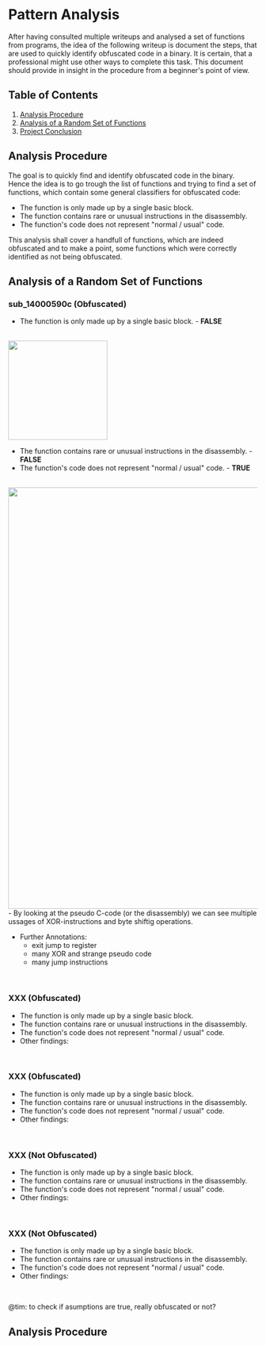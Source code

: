 # Pattern Analysis
After having consulted multiple writeups and analysed a set of functions from programs, the idea of the following writeup is document the steps, that are used to quickly identify obfuscated code in a binary. It is certain, that a professional might use other ways to complete this task. This document should provide in insight in the procedure from a beginner's point of view.

## Table of Contents
1. [Analysis Procedure](#analysisprocedure)
2. [Analysis of a Random Set of Functions](#randomanalysis)
3. [Project Conclusion](#typeofobfuscation)

## Analysis Procedure <a name="analysisprocedure"></a>
The goal is to quickly find and identify obfuscated code in the binary. Hence the idea is to go trough the list of functions and trying to find a set of functions, which contain some general classifiers for obfuscated code: 
- The function is only made up by a single basic block.
- The function contains rare or unusual instructions in the disassembly.
- The function's code does not represent "normal / usual" code.

This analysis shall cover a handfull of functions, which are indeed obfuscated and to make a point, some functions which were correctly identified as not being obfuscated.

## Analysis of a Random Set of Functions <a name="randomanalysis"></a>
### sub_14000590c (Obfuscated)
- The function is only made up by a single basic block. - **FALSE**

<br>
<img src="https://github.com/OpaxIV/hslu_secproj/assets/93701325/a894a973-ea02-45a4-ac23-916405a2c733" width="200">
<br>

- The function contains rare or unusual instructions in the disassembly. - **FALSE**
- The function's code does not represent "normal / usual" code. - **TRUE**
<br>
<img src="https://github.com/OpaxIV/hslu_secproj/assets/93701325/254b00d7-21e5-4562-9706-d6bd7a444623" width="850">
<br>
  - By looking at the pseudo C-code (or the disassembly) we can see multiple ussages of XOR-instructions and byte shiftig operations.

- Further Annotations:
  - exit jump to register
  - many XOR and strange pseudo code
  - many jump instructions

<br>

### XXX (Obfuscated)
- The function is only made up by a single basic block.
- The function contains rare or unusual instructions in the disassembly.
- The function's code does not represent "normal / usual" code.
- Other findings:
<br>

### XXX (Obfuscated)
- The function is only made up by a single basic block.
- The function contains rare or unusual instructions in the disassembly.
- The function's code does not represent "normal / usual" code.
- Other findings:
<br>

### XXX (Not Obfuscated)
- The function is only made up by a single basic block.
- The function contains rare or unusual instructions in the disassembly.
- The function's code does not represent "normal / usual" code.
- Other findings:
<br>

### XXX (Not Obfuscated)
- The function is only made up by a single basic block.
- The function contains rare or unusual instructions in the disassembly.
- The function's code does not represent "normal / usual" code.
- Other findings:
<br>

@tim: to check if asumptions are true, really obfuscated or not?




## Analysis Procedure <a name="analysisprocedure"></a>
